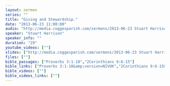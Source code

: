 ```yaml
---
layout: sermon
series: ""
title: "Giving and Stewardship."
date: "2013-06-23 11:00:00"
audio: "http://media.coggesparish.com/sermons/2013-06-23 Stuart Harrison.mp3"
speaker: "Stuart Harrison"
speaker_info: ""
duration: "29"
youtube_videos: [""]
slides: ["http://media.coggesparish.com/sermons/2013-06-23 Stuart Harrison.pdf"]
files: [""]
bible_passages: ["Proverbs 3:1-10","2Corinthians 9:6-15"]
bible_links: ["Proverbs 3:1-10&amp;version=NIVUK","2Corinthians 9:6-15&amp;version=NIVUK"]
bible_videos: [""]
bible_videos_links: [""]
---
```

